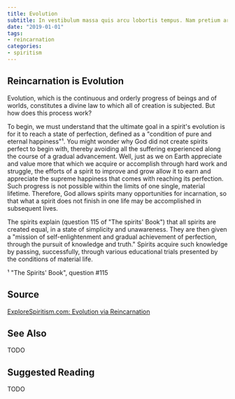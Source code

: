 ```yaml
---
title: Evolution
subtitle: In vestibulum massa quis arcu lobortis tempus. Nam pretium arcu in odio vulputate luctus.
date: "2019-01-01"
tags:
- reincarnation
categories:
- spiritism
---
```


## Reincarnation is Evolution
Evolution, which is the continuous and orderly progress of beings and of worlds, constitutes a divine law to which all of creation is subjected.  But how does this process work?

To begin, we must understand that the ultimate goal in a spirit's evolution is for it to reach a state of perfection, defined as a "condition of pure and eternal happiness"¹. You might wonder why God did not create spirits perfect to begin with, thereby avoiding all the suffering experienced along the course of a gradual advancement.  Well, just as we on Earth appreciate and value more that which we acquire or accomplish through hard work and struggle, the efforts of a spirit to improve and grow allow it to earn and appreciate the supreme happiness that comes with reaching its perfection. Such progress is not possible within the limits of one single, material lifetime.  Therefore, God allows spirits many opportunities for incarnation, so that what a spirit does not finish in one life may be accomplished in subsequent lives.
	     	

The spirits explain (question 115 of "The spirits' Book") that all spirits are created equal, in a state of simplicity and unawareness.  They are then given a "mission of self-enlightenment and gradual achievement of perfection, through the pursuit of knowledge and truth."  Spirits acquire such knowledge by passing, successfully, through various educational trials presented by the conditions of material life. 

¹ "The Spirits' Book", question #115 


## Source
[ExploreSpiritism.com: Evolution via Reincarnation](http://file://www.explorespiritism.com/Philosophy_Reincarnation_Evolution_Natural%20Law.htm)

## See Also
TODO


## Suggested Reading
TODO

